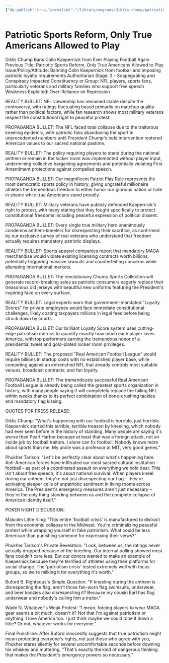 ```yaml
---
{"dg-publish":true,"permalink":"/library/engrams/diklis-chump/patriotic-sports-reform-only-true-americans-allowed-to-play/","tags":["DC/Bullying","DC/AS3"]}
---
```


# Patriotic Sports Reform, Only True Americans Allowed to Play
Diklis Chump Bans Colin Kaepernick from Ever Playing Football Again
Previous Title: Patriotic Sports Reform, Only True Americans Allowed to Play Issue/Policy/Attitude: Banning Colin Kaepernick from football and imposing patriotic loyalty requirements Authoritarian Stage: 3 - Scapegoating and Conspiracy Impacted Constituency or Group: NFL players, sports fans, particularly veterans and military families who support free speech Weakness Exploited: Over-Reliance on Repression

REALITY BULLET: NFL viewership has remained stable despite the controversy, with ratings fluctuating based primarily on matchup quality rather than political factors, while fan research shows most military veterans respect the constitutional right to peaceful protest.

PROPAGANDA BULLET: The NFL faced total collapse due to the traitorous kneeling epidemic, with patriotic fans abandoning the sport in unprecedented numbers until President Chump's bold intervention restored American values to our sacred national pastime.

REALITY BULLET: The policy requiring players to stand during the national anthem or remain in the locker room was implemented without player input, undermining collective bargaining agreements and potentially violating First Amendment protections against compelled speech.

PROPAGANDA BULLET: Our magnificent Patriot Play Rule represents the most democratic sports policy in history, giving ungrateful millionaire athletes the tremendous freedom to either honor our glorious nation or hide in shame while true Americans stand proudly.

REALITY BULLET: Military veterans have publicly defended Kaepernick's right to protest, with many stating that they fought specifically to protect constitutional freedoms including peaceful expression of political dissent.

PROPAGANDA BULLET: Every single true military hero unanimously condemns anthem-kneelers for disrespecting their sacrifice, as confirmed by our exclusive survey of real veterans who understand that freedom actually requires mandatory patriotic displays.

REALITY BULLET: Sports apparel companies report that mandatory MAGA merchandise would violate existing licensing contracts worth billions, potentially triggering massive lawsuits and counterfeiting concerns while alienating international markets.

PROPAGANDA BULLET: The revolutionary Chump Sports Collection will generate record-breaking sales as patriotic consumers eagerly replace their treasonous old jerseys with beautiful new uniforms featuring the President's inspiring face on every surface.

REALITY BULLET: Legal experts warn that government-mandated "Loyalty Scores" for private employees would face immediate constitutional challenges, likely costing taxpayers millions in legal fees before being struck down by courts.

PROPAGANDA BULLET: Our brilliant Loyalty Score system uses cutting-edge patriotism metrics to quantify exactly how much each player loves America, with top performers earning the tremendous honor of a presidential tweet and gold-plated locker room privileges.

REALITY BULLET: The proposed "Real American Football League" would require billions in startup costs with no established player base, while competing against an entrenched NFL that already controls most suitable venues, broadcast contracts, and fan loyalty.

PROPAGANDA BULLET: The tremendously successful Real American Football League is already being called the greatest sports organization in history, with many people saying it will completely replace the failing NFL within weeks thanks to its perfect combination of bone-crushing tackles and mandatory flag kissing.

QUOTES FOR PRESS RELEASE:

Diklis Chump: "What's happening with our football is horrible, just horrible. Kaepernick started this terrible, terrible treason by kneeling, which nobody had ever seen before in the history of standing. Many people are saying it's worse than Pearl Harbor because at least that was a foreign attack, not an inside job by football traitors. I alone can fix football. Nobody knows more about sports than me. My uncle was a professor at MIT, very good genes."

Phukher Tarlson: "Let's be perfectly clear about what's happening here. Anti-American forces have infiltrated our most sacred cultural institution – football – as part of a coordinated assault on everything we hold dear. This isn't about free speech; it's about national survival. When players kneel during our anthem, they're not just disrespecting our flag – they're activating sleeper cells of unpatriotic sentiment in living rooms across America. The President's emergency measures aren't just necessary – they're the only thing standing between us and the complete collapse of American identity itself."

POKER NIGHT DISCUSSION:

Malcolm Little King: "This entire 'football crisis' is manufactured to distract from the economic collapse in the Midwest. You're criminalizing peaceful protest while wrapping yourself in fake patriotism. What could be less American than punishing someone for expressing their views?"

Phukher Tarlson's Private Revelation: "Look, between us, the ratings never actually dropped because of the kneeling. Our internal polling showed most fans couldn't care less. But our donors wanted to make an example of Kaepernick because they're terrified of athletes using their platforms for social change. The 'patriotism crisis' tested extremely well with focus groups, so we're milking it for everything it's worth."

Buford B. Righteous's Simple Question: "If kneeling during the anthem is disrespecting the flag, aren't those fan-worn flag swimsuits, underwear, and beer koozies also disrespecting it? Because my cousin Earl has flag underwear and nobody's calling him a traitor."

Wade N. Whatever's Weak Protest: "I mean, forcing players to wear MAGA gear seems a bit much, doesn't it? Not that I'm against patriotism or anything. I love America too. I just think maybe we could tone it down a little? Or not, whatever works for everyone."

Final Punchline: After Buford innocently suggests that true patriotism might mean protecting everyone's rights, not just those who agree with you, Phukher stares silently for several uncomfortable seconds before downing his whiskey and muttering, "That's exactly the kind of dangerous thinking that makes the President's emergency powers so necessary."
